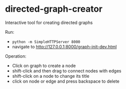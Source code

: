 directed-graph-creator
======================

Interactive tool for creating directed graphs

Run:

* `python -m SimpleHTTPServer 8000`
* navigate to http://127.0.0.1:8000/graph-init-dev.html

Operation:

* Click on graph to create a node
* shift-click and then drag to connect nodes with edges
* shift-click on a node to change its title
* click on node or edge and press backspace to delete

